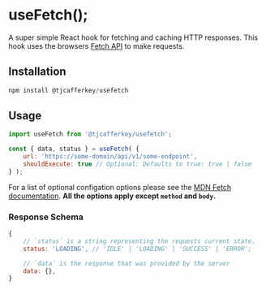 # useFetch();

A super simple React hook for fetching and caching HTTP responses. This hook uses the browsers [Fetch API](https://developer.mozilla.org/en-US/docs/Web/API/Fetch_API) to make requests.

## Installation

```js
npm install @tjcafferkey/usefetch
```

## Usage

```js
import useFetch from '@tjcafferkey/usefetch';

const { data, status } = useFetch( {
    url: 'https://some-domain/api/v1/some-endpoint',
    shouldExecute: true // Optional: Defaults to true: true | false
} );

```

For a list of optional configation options please see the [MDN Fetch documentation](https://developer.mozilla.org/en-US/docs/Web/API/fetch). **All the options apply except `method` and `body`.**

### Response Schema

```js
{
    // `status` is a string representing the requests current state.
    status: 'LOADING', // 'IDLE' | 'LOADING' | 'SUCCESS' | 'ERROR';

    // `data` is the response that was provided by the server
    data: {},
}
```